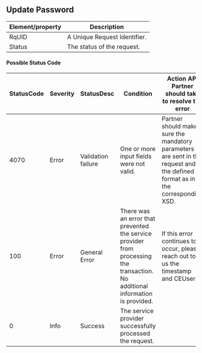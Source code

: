 ## Update Password


|Element/property|Description|
|--- |--- |
|RqUID|A Unique Request Identifier.|
|Status|The status of the request.|

#### Possible Status Code

|StatusCode|Severity|StatusDesc|Condition|Action API Partner should take to resolve the error|
|--- |--- |--- |--- |--- |
|4070|Error|Validation failure|One or more input fields were not valid.|Partner should make sure the mandatory parameters are sent in the request and in the defined format as in the corresponding XSD.|
|100|Error|General Error|There was an error that prevented the service provider from processing the transaction. No additional information is provided.|If this error continues to occur, please reach out to us the timestamp and CEUserId.|
|0|Info|Success|The service provider successfully processed the request.||

